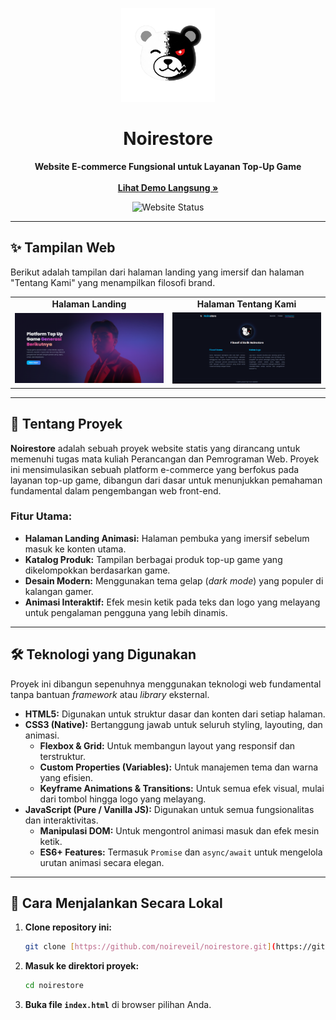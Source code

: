 <p align="center">
  <img src="./images/noire-icon.png" alt="Logo Noirestore" width="150"/>
</p>

<h1 align="center">Noirestore</h1>

<p align="center">
  <strong>Website E-commerce Fungsional untuk Layanan Top-Up Game</strong>
  <br />
  <br />
  <a href="https://noireveil.github.io/noirestore/"><strong>Lihat Demo Langsung »</strong></a>
</p>

<p align="center">
  <img src="https://img.shields.io/badge/Status-Online-brightgreen?style=for-the-badge" alt="Website Status">
</p>

---

## ✨ Tampilan Web

Berikut adalah tampilan dari halaman landing yang imersif dan halaman "Tentang Kami" yang menampilkan filosofi brand.

<table align="center">
  <tr>
    <td align="center"><strong>Halaman Landing</strong></td>
    <td align="center"><strong>Halaman Tentang Kami</strong></td>
  </tr>
  <tr>
    <td><img src="./images/preview-landing.png" alt="Tampilan Halaman Landing" width="400"></td>
    <td><img src="./images/preview-about.png" alt="Tampilan Halaman Tentang Kami" width="400"></td>
  </tr>
</table>

---

## 📖 Tentang Proyek

**Noirestore** adalah sebuah proyek website statis yang dirancang untuk memenuhi tugas mata kuliah Perancangan dan Pemrograman Web. Proyek ini mensimulasikan sebuah platform e-commerce yang berfokus pada layanan top-up game, dibangun dari dasar untuk menunjukkan pemahaman fundamental dalam pengembangan web front-end.

### Fitur Utama:
* **Halaman Landing Animasi:** Halaman pembuka yang imersif sebelum masuk ke konten utama.
* **Katalog Produk:** Tampilan berbagai produk top-up game yang dikelompokkan berdasarkan game.
* **Desain Modern:** Menggunakan tema gelap (*dark mode*) yang populer di kalangan gamer.
* **Animasi Interaktif:** Efek mesin ketik pada teks dan logo yang melayang untuk pengalaman pengguna yang lebih dinamis.

---

## 🛠️ Teknologi yang Digunakan

Proyek ini dibangun sepenuhnya menggunakan teknologi web fundamental tanpa bantuan *framework* atau *library* eksternal.

* **HTML5:** Digunakan untuk struktur dasar dan konten dari setiap halaman.
* **CSS3 (Native):** Bertanggung jawab untuk seluruh styling, layouting, dan animasi.
    * **Flexbox & Grid:** Untuk membangun layout yang responsif dan terstruktur.
    * **Custom Properties (Variables):** Untuk manajemen tema dan warna yang efisien.
    * **Keyframe Animations & Transitions:** Untuk semua efek visual, mulai dari tombol hingga logo yang melayang.
* **JavaScript (Pure / Vanilla JS):** Digunakan untuk semua fungsionalitas dan interaktivitas.
    * **Manipulasi DOM:** Untuk mengontrol animasi masuk dan efek mesin ketik.
    * **ES6+ Features:** Termasuk `Promise` dan `async/await` untuk mengelola urutan animasi secara elegan.

---

## 🚀 Cara Menjalankan Secara Lokal

1.  **Clone repository ini:**
    ```bash
    git clone [https://github.com/noireveil/noirestore.git](https://github.com/noireveil/noirestore.git)
    ```
2.  **Masuk ke direktori proyek:**
    ```bash
    cd noirestore
    ```
3.  **Buka file `index.html`** di browser pilihan Anda.
